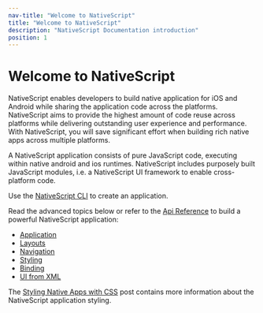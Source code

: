 ```yaml
---
nav-title: "Welcome to NativeScript"
title: "Welcome to NativeScript"
description: "NativeScript Documentation introduction"
position: 1
---
```


# Welcome to NativeScript

NativeScript enables developers to build native application for iOS and Android while sharing the application code across the platforms. NativeScript aims to provide the highest amount of code reuse across platforms while delivering outstanding user experience and performance. With NativeScript, you will save significant effort when building rich native apps across multiple platforms.

A NativeScript application consists of pure JavaScript code, executing within native android and ios runtimes. NativeScript includes purposely built JavaScript modules, i.e. a NativeScript UI framework to enable cross-platform code.

Use the [NativeScript CLI](http://www.telerik.com/forums/using-the-cli-to-build-a-nativescript-application-f3de79aa6c37) to create an application.

Read the advanced topics below or refer to the [Api Reference](ApiReference/) to build a powerful NativeScript application:

- [Application](application.md)
- [Layouts](layouts.md)
- [Navigation](navigation.md)
- [Styling](styling.md)
- [Binding](bindings.md)
- [UI from XML](ui-from-xml.md)

The [Styling Native Apps with CSS](http://developer.telerik.com/featured/styling-native-apps-css/) post contains more information about the NativeScript application styling.
